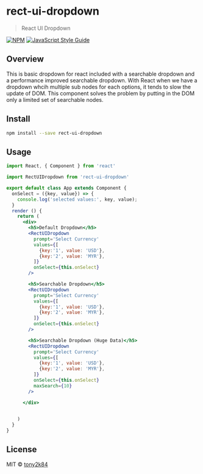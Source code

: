 # rect-ui-dropdown

> React UI Dropdown

[![NPM](https://img.shields.io/npm/v/rect-ui-dropdown.svg)](https://www.npmjs.com/package/rect-ui-dropdown) [![JavaScript Style Guide](https://img.shields.io/badge/code_style-standard-brightgreen.svg)](https://standardjs.com)

## Overview
This is basic dropdown for react included with a searchable dropdown and a performance improved searchable dropdown. With React when we have a dropdown whcih multiple sub nodes for each options, it tends to slow the update of DOM. This component solves the problem by putting in the DOM only a limited set of searchable nodes.

## Install

```bash
npm install --save rect-ui-dropdown
```

## Usage

```jsx
import React, { Component } from 'react'

import RectUIDropdown from 'rect-ui-dropdown'

export default class App extends Component {
  onSelect = ({key, value}) => {
    console.log('selected values:', key, value);
  }
  render () {
    return (
      <div>
        <h5>Default Dropdown</h5>
        <RectUIDropdown
          prompt='Select Currency'
          values={[
            {key:'1', value: 'USD'},
            {key:'2', value: 'MYR'},
          ]}
          onSelect={this.onSelect}
        />

        <h5>Searchable Dropdown</h5>
        <RectUIDropdown
          prompt='Select Currency'
          values={[
            {key:'1', value: 'USD'},
            {key:'2', value: 'MYR'},
          ]}
          onSelect={this.onSelect}
        />

        <h5>Searchable Dropdown (Huge Data)</h5>
        <RectUIDropdown
          prompt='Select Currency'
          values={[
            {key:'1', value: 'USD'},
            {key:'2', value: 'MYR'},
          ]}
          onSelect={this.onSelect}
          maxSearch={10}
        />

      </div>

      
    )
  }
}

```

## License

MIT © [tony2k84](https://github.com/tony2k84)
